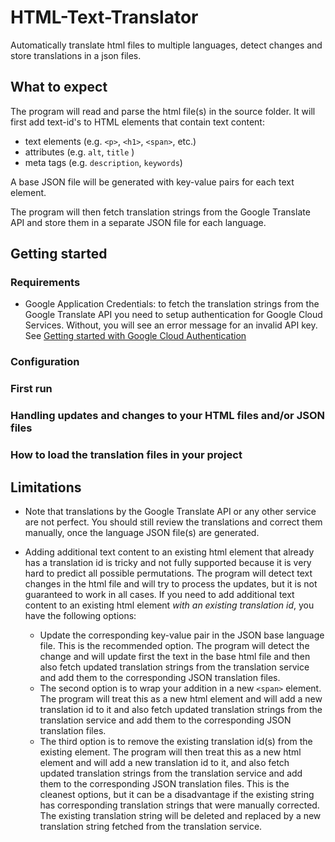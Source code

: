 # HTML-Text-Translator

Automatically translate html files to multiple languages, detect changes and store translations in a json files.

## What to expect

The program will read and parse the html file(s) in the source folder. It will first add text-id's to HTML elements that contain text content:

- text elements (e.g. `<p>`, `<h1>`, `<span>`, etc.)
- attributes (e.g. `alt`, `title` )
- meta tags (e.g. `description`, `keywords`)

A base JSON file will be generated with key-value pairs for each text element.

The program will then fetch translation strings from the Google Translate API and store them in a separate JSON file for each language.

## Getting started

### Requirements

- Google Application Credentials: to fetch the translation strings from the Google Translate API you need to setup authentication for Google Cloud Services. Without, you will see an error message for an invalid API key. See [Getting started with Google Cloud Authentication](https://cloud.google.com/docs/authentication/getting-started)

### Configuration

### First run

### Handling updates and changes to your HTML files and/or JSON files

### How to load the translation files in your project

## Limitations

- Note that translations by the Google Translate API or any other service are not perfect. You should still review the translations and correct them manually, once the language JSON file(s) are generated.
- Adding additional text content to an existing html element that already has a translation id is tricky and not fully supported because it is very hard to predict all possible permutations. The program will detect text changes in the html file and will try to process the updates, but it is not guaranteed to work in all cases. If you need to add additional text content to an existing html element <em>with an existing translation id</em>, you have the following options:

  - Update the corresponding key-value pair in the JSON base language file. This is the recommended option. The program will detect the change and will update first the text in the base html file and then also fetch updated translation strings from the translation service and add them to the corresponding JSON translation files.
  - The second option is to wrap your addition in a new `<span>` element. The program will treat this as a new html element and will add a new translation id to it and also fetch updated translation strings from the translation service and add them to the corresponding JSON translation files.
  - The third option is to remove the existing translation id(s) from the existing element. The program will then treat this as a new html element and will add a new translation id to it, and also fetch updated translation strings from the translation service and add them to the corresponding JSON translation files. This is the cleanest options, but it can be a disadvantage if the existing string has corresponding translation strings that were manually corrected. The existing translation string will be deleted and replaced by a new translation string fetched from the translation service.
